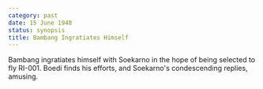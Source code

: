 ```yaml
---
category: past
date: 15 June 1948
status: synopsis
title: Bambang Ingratiates Himself
---
```



Bambang ingratiates himself with
Soekarno in the hope of being selected to fly RI-001. Boedi finds his
efforts, and Soekarno's condescending replies, amusing.
